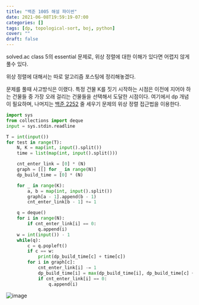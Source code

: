 ```yaml
---
title: "백준 1005 해설 파이썬"
date: 2021-06-08T19:59:19-07:00
categories: []
tags: [dp, topological-sort, boj, python]
cover: ""
draft: false
---
```


solved.ac class 5의 essential 문제로, 위상 정렬에 대한 이해가 있다면 어렵지 않게 풀수 있다.

위상 정렬에 대해서는 따로 알고리즘 포스팅에 정리해놓겠다.

문제를 풀때 사고방식은 이랬다. 특정 건물 K를 짓기 시작하는 시점은 이전에 지어야 하는 건물들 중 가장 오래 걸리는 건물들을 선택해서 도달한 시점이다. 여기에서 dp 개념이 필요하며, 나머지는 [백준 2252](https://www.acmicpc.net/problem/2252) 줄 세우기 문제의 위상 정렬 접근법을 이용한다.

```python
import sys
from collections import deque
input = sys.stdin.readline

T = int(input())
for test in range(T):
    N, K = map(int, input().split())
    time = list(map(int, input().split()))

    cnt_enter_link = [0] * (N)
    graph = [[] for _ in range(N)]
    dp_build_time = [0] * (N)

    for _ in range(K):
        a, b = map(int, input().split())
        graph[a - 1].append(b - 1)
        cnt_enter_link[b - 1] += 1

    q = deque()
    for i in range(N):
        if cnt_enter_link[i] == 0:
            q.append(i)
    w = int(input()) - 1
    while(q):
        c = q.popleft()
        if c == w:
            print(dp_build_time[c] + time[c])
        for i in graph[c]:
            cnt_enter_link[i] -= 1
            dp_build_time[i] = max(dp_build_time[i], dp_build_time[c] + time[c])
            if cnt_enter_link[i] == 0:
                q.append(i)
```

![image](/img/boj1005.png)
